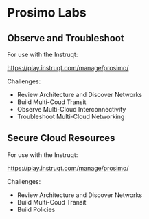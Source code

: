# Prosimo Labs

## Observe and Troubleshoot

For use with the Instruqt:

https://play.instruqt.com/manage/prosimo/

Challenges:
* Review Architecture and Discover Networks
* Build Multi-Coud Transit
* Observe Multi-Cloud Interconnectivity
* Troubleshoot Multi-Cloud Networking


## Secure Cloud Resources

For use with the Instruqt:

https://play.instruqt.com/manage/prosimo/

Challenges:
* Review Architecture and Discover Networks
* Build Multi-Coud Transit
* Build Policies

